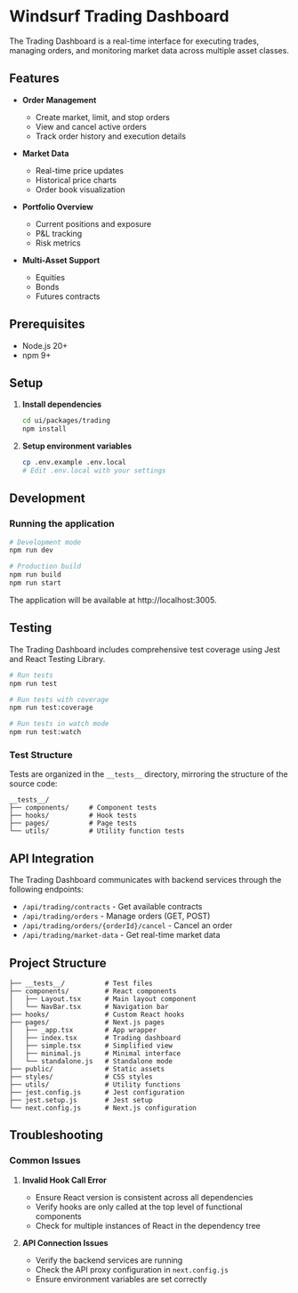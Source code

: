 # Windsurf Trading Dashboard

The Trading Dashboard is a real-time interface for executing trades, managing orders, and monitoring market data across multiple asset classes.

## Features

- **Order Management**
  - Create market, limit, and stop orders
  - View and cancel active orders
  - Track order history and execution details

- **Market Data**
  - Real-time price updates
  - Historical price charts
  - Order book visualization

- **Portfolio Overview**
  - Current positions and exposure
  - P&L tracking
  - Risk metrics

- **Multi-Asset Support**
  - Equities
  - Bonds
  - Futures contracts

## Prerequisites

- Node.js 20+
- npm 9+

## Setup

1. **Install dependencies**
   ```bash
   cd ui/packages/trading
   npm install
   ```

2. **Setup environment variables**
   ```bash
   cp .env.example .env.local
   # Edit .env.local with your settings
   ```

## Development

### Running the application

```bash
# Development mode
npm run dev

# Production build
npm run build
npm run start
```

The application will be available at http://localhost:3005.

## Testing

The Trading Dashboard includes comprehensive test coverage using Jest and React Testing Library.

```bash
# Run tests
npm run test

# Run tests with coverage
npm run test:coverage

# Run tests in watch mode
npm run test:watch
```

### Test Structure

Tests are organized in the `__tests__` directory, mirroring the structure of the source code:

```
__tests__/
├── components/     # Component tests
├── hooks/          # Hook tests
├── pages/          # Page tests
└── utils/          # Utility function tests
```

## API Integration

The Trading Dashboard communicates with backend services through the following endpoints:

- `/api/trading/contracts` - Get available contracts
- `/api/trading/orders` - Manage orders (GET, POST)
- `/api/trading/orders/{orderId}/cancel` - Cancel an order
- `/api/trading/market-data` - Get real-time market data

## Project Structure

```
├── __tests__/          # Test files
├── components/         # React components
│   ├── Layout.tsx      # Main layout component
│   └── NavBar.tsx      # Navigation bar
├── hooks/              # Custom React hooks
├── pages/              # Next.js pages
│   ├── _app.tsx        # App wrapper
│   ├── index.tsx       # Trading dashboard
│   ├── simple.tsx      # Simplified view
│   ├── minimal.js      # Minimal interface
│   └── standalone.js   # Standalone mode
├── public/             # Static assets
├── styles/             # CSS styles
├── utils/              # Utility functions
├── jest.config.js      # Jest configuration
├── jest.setup.js       # Jest setup
└── next.config.js      # Next.js configuration
```

## Troubleshooting

### Common Issues

1. **Invalid Hook Call Error**
   - Ensure React version is consistent across all dependencies
   - Verify hooks are only called at the top level of functional components
   - Check for multiple instances of React in the dependency tree

2. **API Connection Issues**
   - Verify the backend services are running
   - Check the API proxy configuration in `next.config.js`
   - Ensure environment variables are set correctly
